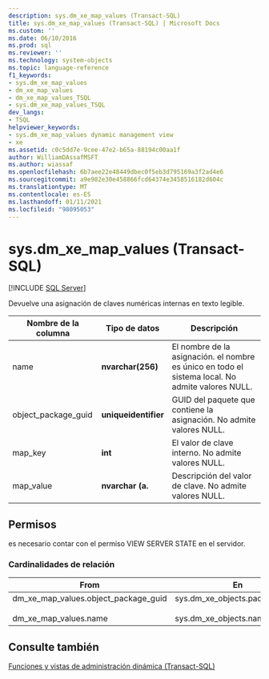 ```yaml
---
description: sys.dm_xe_map_values (Transact-SQL)
title: sys.dm_xe_map_values (Transact-SQL) | Microsoft Docs
ms.custom: ''
ms.date: 06/10/2016
ms.prod: sql
ms.reviewer: ''
ms.technology: system-objects
ms.topic: language-reference
f1_keywords:
- sys.dm_xe_map_values
- dm_xe_map_values
- dm_xe_map_values_TSQL
- sys.dm_xe_map_values_TSQL
dev_langs:
- TSQL
helpviewer_keywords:
- sys.dm_xe_map_values dynamic management view
- xe
ms.assetid: c0c5dd7e-9cee-47e2-b65a-88194c00aa1f
author: WilliamDAssafMSFT
ms.author: wiassaf
ms.openlocfilehash: 6b7aee22e48449dbec0f5eb3d795169a3f2ad4e6
ms.sourcegitcommit: a9e982e30e458866fcd64374e3458516182d604c
ms.translationtype: MT
ms.contentlocale: es-ES
ms.lasthandoff: 01/11/2021
ms.locfileid: "98095053"
---
```

# <a name="sysdm_xe_map_values-transact-sql"></a>sys.dm_xe_map_values (Transact-SQL)
[!INCLUDE [SQL Server](../../includes/applies-to-version/sqlserver.md)]

  Devuelve una asignación de claves numéricas internas en texto legible.  
 
|Nombre de la columna|Tipo de datos|Descripción|  
|-----------------|---------------|-----------------|  
|name|**nvarchar(256)**|El nombre de la asignación. el nombre es único en todo el sistema local. No admite valores NULL.|  
|object_package_guid|**uniqueidentifier**|GUID del paquete que contiene la asignación. No admite valores NULL.|  
|map_key|**int**|El valor de clave interno. No admite valores NULL.|  
|map_value|**nvarchar (a.**|Descripción del valor de clave. No admite valores NULL.|  
  
## <a name="permissions"></a>Permisos  
 es necesario contar con el permiso VIEW SERVER STATE en el servidor.  
  
### <a name="relationship-cardinalities"></a>Cardinalidades de relación  
  
|From|En|Relación|  
|----------|--------|------------------|  
|dm_xe_map_values.object_package_guid<br /><br /> dm_xe_map_values.name|sys.dm_xe_objects.package_guid<br /><br /> sys.dm_xe_objects.name|Varios a uno| 
  
## <a name="see-also"></a>Consulte también  
 [Funciones y vistas de administración dinámica &#40;Transact-SQL&#41;](~/relational-databases/system-dynamic-management-views/system-dynamic-management-views.md)  
  
  

